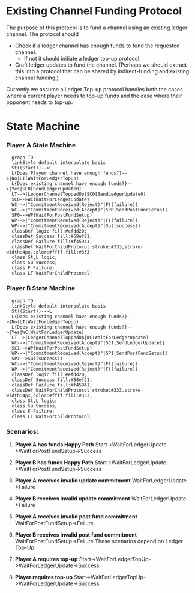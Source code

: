 # Existing Channel Funding Protocol

The purpose of this protocol is to fund a channel using an existing ledger channel. The protocol should

- Check if a ledger channel has enough funds to fund the requested channel.
  - If not it should initiate a ledger top-up protocol.
- Craft ledger updates to fund the channel. (Perhaps we should extract this into a protocol that can be shared by indirect-funding and existing channel funding.)

Currently we assume a Ledger Top-up protocol handles both the cases where a current player needs to top-up funds and the case where their opponent needs to top-up.

# State Machine

### Player A State Machine

```mermaid
  graph TD
  linkStyle default interpolate basis
  St((Start))-->L
  L{Does Player channel have enough funds?}-->|No|LT(WaitForLedgerTopup)
  L{Does existing channel have enough funds?}-->|Yes|SC0[SendLedgerUpdate0]
  LT-->|LedgerChannelToppedUp|SC0[SendLedgerUpdate0]
  SC0-->WC(WaitForLedgerUpdate)
  WC-->|"CommitmentReceived(Reject)"|F((failure))
  WC-->|"CommitmentReceived(Accept)"|SP0[SendPostFundSetup1]
  SP0-->WP(WaitForPostFundSetup)
  WP-->|"CommitmentReceived(Reject)"|F((failure))
  WP-->|"CommitmentReceived(Accept)"|Su((success))
  classDef logic fill:#efdd20;
  classDef Success fill:#58ef21;
  classDef Failure fill:#f45941;
  classDef WaitForChildProtocol stroke:#333,stroke-width:4px,color:#ffff,fill:#333;
  class St,L logic;
  class Su Success;
  class F Failure;
  class LT WaitForChildProtocol;
```

### Player B State Machine

```mermaid
  graph TD
  linkStyle default interpolate basis
  St((Start))-->L
  L{Does existing channel have enough funds?}-->|No|LT(WaitForLedgerTopup)
  L{Does existing channel have enough funds?}-->|Yes|WC(WaitForLedgerUpdate)
  LT-->|LedgerChannelToppedUp|WC(WaitForLedgerUpdate)
  WC-->|"CommitmentReceived(Accept)"|SC1[SendLedgerUpdate1]
  SC1-->WP(WaitForPostFundSetup)
  WP-->|"CommitmentReceived(Accept)"|SP1[SendPostFundSetup1]
  SP1-->Su((success))
  WC-->|"CommitmentReceived(Reject)"|F((failure))
  WP-->|"CommitmentReceived(Reject)"|F((failure))
  classDef logic fill:#efdd20;
  classDef Success fill:#58ef21;
  classDef Failure fill:#f45941;
  classDef WaitForChildProtocol stroke:#333,stroke-width:4px,color:#ffff,fill:#333;
  class St,L logic;
  class Su Success;
  class F Failure;
  class LT WaitForChildProtocol;
```

### Scenarios:

1. **Player A has funds Happy Path** Start->WaitForLedgerUpdate->WaitForPostFundSetup->Success
2. **Player B has funds Happy Path** Start->WaitForLedgerUpdate->WaitForPostFundSetup->Success
3. **Player A receives invalid update commitment** WaitForLedgerUpdate->Failure
4. **Player B receives invalid update commitment** WaitForLedgerUpdate->Failure
5. **Player A receives invalid post fund commitment** WaitForPostFundSetup->Failure
6. **Player B receives invalid post fund commitment** WaitForPostFundSetup->Failure
   These scenarios depend on Ledger Top-Up:

7. **Player A requires top-up** Start->WaitForLedgerTopUp->WaitForLedgerUpdate->Success
8. **Player requires top-up** Start->WaitForLedgerTopUp->WaitForLedgerUpdate->Success
